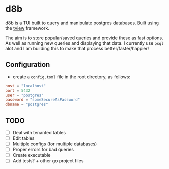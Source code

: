 # d8b

d8b is a TUI built to query and manipulate postgres databases. Built using the [tview](https://github.com/rivo/tview/tree/master) framework.

The aim is to store popular/saved queries and provide these as fast options. As well as running new queries and displaying that data. I currently use `psql` alot and I am building this to make that process better/faster/happier!

## Configuration

- create a `config.toml` file in the root directory, as follows:

```toml
host = "localhost"
port = 5432
user = "postgres"
password = "someSecureAsPassword"
dbname = "postgres"
```

## TODO

- [ ] Deal with tenanted tables
- [ ] Edit tables
- [ ] Multiple configs (for multiple databases)
- [ ] Proper errors for bad queries
- [ ] Create executable
- [ ] Add tests? + other go project files

